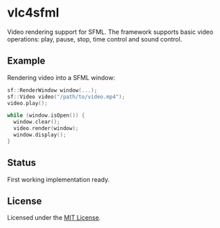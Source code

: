 # vlc4sfml
Video rendering support for SFML. The framework supports basic video operations: play, pause, stop, time control and sound control.

## Example
Rendering video into a SFML window:

```cpp
sf::RenderWindow window(...);
sf::Video video("/path/to/video.mp4");
video.play();

while (window.isOpen()) {
  window.clear();
  video.render(window);
  window.display();
}
```

## Status
First working implementation ready.

## License
Licensed under the [MIT License](LICENSE).
